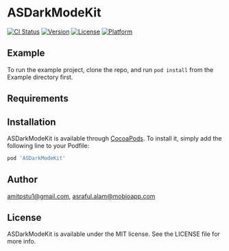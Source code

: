 # ASDarkModeKit

[![CI Status](https://img.shields.io/travis/amitpstu1@gmail.com/ASDarkModeKit.svg?style=flat)](https://travis-ci.org/amitpstu1@gmail.com/ASDarkModeKit)
[![Version](https://img.shields.io/cocoapods/v/ASDarkModeKit.svg?style=flat)](https://cocoapods.org/pods/ASDarkModeKit)
[![License](https://img.shields.io/cocoapods/l/ASDarkModeKit.svg?style=flat)](https://cocoapods.org/pods/ASDarkModeKit)
[![Platform](https://img.shields.io/cocoapods/p/ASDarkModeKit.svg?style=flat)](https://cocoapods.org/pods/ASDarkModeKit)

## Example

To run the example project, clone the repo, and run `pod install` from the Example directory first.

## Requirements

## Installation

ASDarkModeKit is available through [CocoaPods](https://cocoapods.org). To install
it, simply add the following line to your Podfile:

```ruby
pod 'ASDarkModeKit'
```

## Author

amitpstu1@gmail.com, asraful.alam@mobioapp.com

## License

ASDarkModeKit is available under the MIT license. See the LICENSE file for more info.
